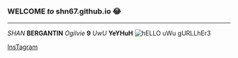 ### **WELCOME** *to* shn67.github.io :joy:
---
*SHAN* **BERGANTIN** *Ogilvie* **9**
*UwU*
**YeYHuH**
![hELLO uWu gURLLhEr3](https://www.dailyfunnyquote.com/wp-content/uploads/2018/09/24-Gym-Memes-About-Going-To-The-Gym-That-Are-Way-Funnier-Than-They-Should-Be21.jpg)

[InsTagram](https://www.youtube.com/watch?v=dQw4w9WgXcQ)
